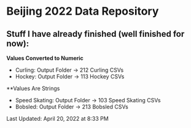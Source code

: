 # Beijing 2022 Data Repository

## Stuff I have already finished (well finished for now):

**Values Converted to Numeric**
* Curling: Output Folder -> 212 Curling CSVs
* Hockey: Output Folder -> 113 Hockey CSVs

**Values Are Strings
* Speed Skating: Output Folder -> 103 Speed Skating CSVs 
* Bobsled: Output Folder -> 213 Bobsled CSVs

Last Updated: April 20, 2022 at 8:33 PM


